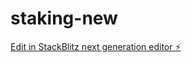 # staking-new

[Edit in StackBlitz next generation editor ⚡️](https://stackblitz.com/~/github.com/csilver0802/staking-new)